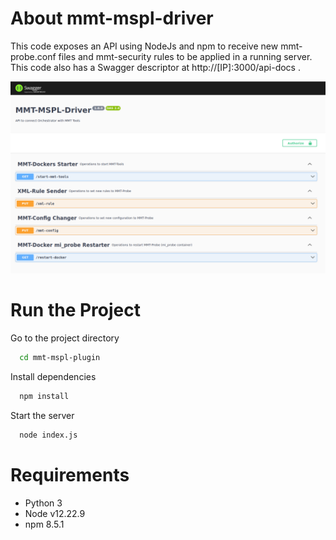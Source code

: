 # About mmt-mspl-driver
This code exposes an API using NodeJs and npm to receive new mmt-probe.conf files and mmt-security rules to be applied in a running server. This code also has a Swagger descriptor at http://[IP]:3000/api-docs .

<img src="../imgs/swagger.png"/>

# Run the Project

Go to the project directory

```bash
  cd mmt-mspl-plugin
```

Install dependencies

```bash
  npm install
```

Start the server

```bash
  node index.js
```

# Requirements
 - Python 3
 - Node v12.22.9
 - npm 8.5.1
